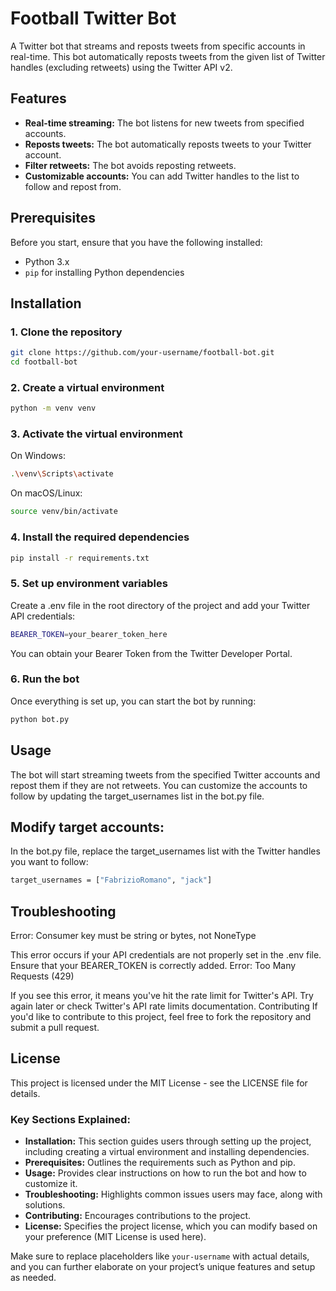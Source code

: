 # Football Twitter Bot

A Twitter bot that streams and reposts tweets from specific accounts in real-time. This bot automatically reposts tweets from the given list of Twitter handles (excluding retweets) using the Twitter API v2.

## Features
- **Real-time streaming:** The bot listens for new tweets from specified accounts.
- **Reposts tweets:** The bot automatically reposts tweets to your Twitter account.
- **Filter retweets:** The bot avoids reposting retweets.
- **Customizable accounts:** You can add Twitter handles to the list to follow and repost from.

## Prerequisites
Before you start, ensure that you have the following installed:

- Python 3.x
- `pip` for installing Python dependencies

## Installation

### 1. Clone the repository

  ```bash
git clone https://github.com/your-username/football-bot.git
cd football-bot
```
### 2. Create a virtual environment
```bash
python -m venv venv
```
### 3. Activate the virtual environment
On Windows:
```bash
.\venv\Scripts\activate
```
On macOS/Linux:
```bash
source venv/bin/activate
```
### 4. Install the required dependencies
```bash
pip install -r requirements.txt
```
### 5. Set up environment variables
Create a .env file in the root directory of the project and add your Twitter API credentials:
```bash
BEARER_TOKEN=your_bearer_token_here
```
You can obtain your Bearer Token from the Twitter Developer Portal.

### 6. Run the bot
Once everything is set up, you can start the bot by running:

```bash
python bot.py
```
## Usage
The bot will start streaming tweets from the specified Twitter accounts and repost them if they are not retweets. You can customize the accounts to follow by updating the target_usernames list in the bot.py file.

## Modify target accounts:
In the bot.py file, replace the target_usernames list with the Twitter handles you want to follow:

```bash
target_usernames = ["FabrizioRomano", "jack"]
```
## Troubleshooting
Error: Consumer key must be string or bytes, not NoneType

This error occurs if your API credentials are not properly set in the .env file. Ensure that your BEARER_TOKEN is correctly added.
Error: Too Many Requests (429)

If you see this error, it means you've hit the rate limit for Twitter's API. Try again later or check Twitter's API rate limits documentation.
Contributing
If you'd like to contribute to this project, feel free to fork the repository and submit a pull request.

## License
This project is licensed under the MIT License - see the LICENSE file for details.

### Key Sections Explained:
- **Installation:** This section guides users through setting up the project, including creating a virtual environment and installing dependencies.
- **Prerequisites:** Outlines the requirements such as Python and pip.
- **Usage:** Provides clear instructions on how to run the bot and how to customize it.
- **Troubleshooting:** Highlights common issues users may face, along with solutions.
- **Contributing:** Encourages contributions to the project.
- **License:** Specifies the project license, which you can modify based on your preference (MIT License is used here).

Make sure to replace placeholders like `your-username` with actual details, and you can further elaborate on your project’s unique features and setup as needed.





